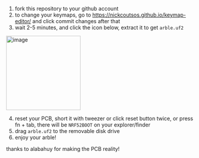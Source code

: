 1. fork this repository to your github account
2. to change your keymaps, go to https://nickcoutsos.github.io/keymap-editor/ and click commit changes after that
3. wait 2-5 minutes, and click the icon below, extract it to get `arble.uf2`
<img width="200" alt="image" src="https://user-images.githubusercontent.com/4716813/201031127-8ad72740-274c-45c0-92e2-17519cca9c49.png">

4. reset your PCB, short it with tweezer or click reset button twice, or press fn + tab, there will be `NRF52BOOT` on your explorer/finder
5. drag `arble.uf2` to the removable disk drive
6. enjoy your arble!

thanks to alabahuy for making the PCB reality!
